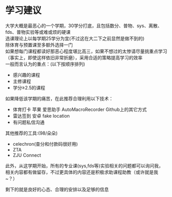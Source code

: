 # 学习建议
大学大概是最恶心的一个学期，30学分打底，且包括数分、普物、sys、离散、fds、普物实验等或难或烦的硬课  
选课理论上以每学期25学分为宜(不过这在大二下之前显然是做不到的)  
除体育与预置课至多额外选择一门  
如果想每门课程都读好那恶心程度堪比高三，如果不想过的太惨请尽量挑重点学习（事实上，即使这样依旧非常折磨），采用合适的策略提高学习的效率  
一般而言认为的重点：(以下按顺序排列)  

- 感兴趣的课程
- 主修课程
- 学分≥2.5的课程

如果降低该学期的痛苦，在此推荐合理利用以下技术：  

- 体育打卡
  苹果
  爱思助手
  AutoMacroRecorder
  Github上的其它方式
- 雷达签到
  安卓
  fake location
- 有问题私信沟通

其他推荐的工具:(98/朵朵)
- celechron(查分和付款码很好用)
- ZTA
- ZJU Connect


此外，从这学期开始，所有的专业课(sys,fds等)实验相关的问题都可以询问我，相关内容都有做留存，不过更具体的内容还是积极求助课程助教（或许就是我~？）

剩下的就是良好的心态、合理的安排以及足够的信息